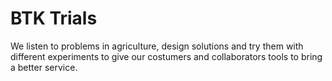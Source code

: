 # BTK Trials
We listen to problems in agriculture, design solutions and try them with different experiments to give our costumers and collaborators tools to bring a better service. 
